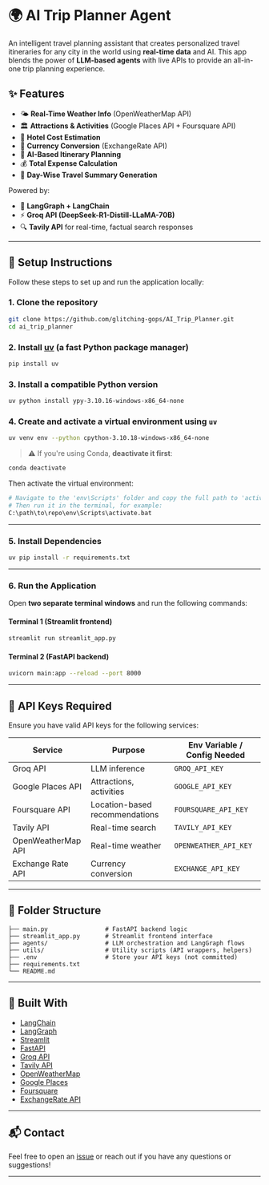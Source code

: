 # 🌍 AI Trip Planner Agent

An intelligent travel planning assistant that creates personalized travel itineraries for any city in the world using **real-time data** and AI. This app blends the power of **LLM-based agents** with live APIs to provide an all-in-one trip planning experience.

## ✨ Features

* 🌤️ **Real-Time Weather Info** (OpenWeatherMap API)
* 🏛️ **Attractions & Activities** (Google Places API + Foursquare API)
* 🏨 **Hotel Cost Estimation**
* 💱 **Currency Conversion** (ExchangeRate API)
* 🧭 **AI-Based Itinerary Planning**
* 💰 **Total Expense Calculation**
* 📝 **Day-Wise Travel Summary Generation**

Powered by:

* 🧠 **LangGraph + LangChain**
* ⚡ **Groq API (DeepSeek-R1-Distill-LLaMA-70B)**
* 🔍 **Tavily API** for real-time, factual search responses

---

## 🚀 Setup Instructions

Follow these steps to set up and run the application locally:

### 1. Clone the repository

```bash
git clone https://github.com/glitching-gops/AI_Trip_Planner.git
cd ai_trip_planner
```

### 2. Install [uv](https://github.com/astral-sh/uv) (a fast Python package manager)

```bash
pip install uv
```

### 3. Install a compatible Python version

```bash
uv python install ypy-3.10.16-windows-x86_64-none
```

### 4. Create and activate a virtual environment using `uv`

```bash
uv venv env --python cpython-3.10.18-windows-x86_64-none
```

> ⚠️ If you're using Conda, **deactivate it first**:

```bash
conda deactivate
```

Then activate the virtual environment:

```bash
# Navigate to the 'env\Scripts' folder and copy the full path to 'activate.bat'
# Then run it in the terminal, for example:
C:\path\to\repo\env\Scripts\activate.bat
```

---

### 5. Install Dependencies

```bash
uv pip install -r requirements.txt
```

---

### 6. Run the Application

Open **two separate terminal windows** and run the following commands:

#### Terminal 1 (Streamlit frontend)

```bash
streamlit run streamlit_app.py
```

#### Terminal 2 (FastAPI backend)

```bash
uvicorn main:app --reload --port 8000
```

---

## 🔐 API Keys Required

Ensure you have valid API keys for the following services:

| Service            | Purpose                        | Env Variable / Config Needed |
| ------------------ | ------------------------------ | ---------------------------- |
| Groq API           | LLM inference                  | `GROQ_API_KEY`               |
| Google Places API  | Attractions, activities        | `GOOGLE_API_KEY`             |
| Foursquare API     | Location-based recommendations | `FOURSQUARE_API_KEY`         |
| Tavily API         | Real-time search               | `TAVILY_API_KEY`             |
| OpenWeatherMap API | Real-time weather              | `OPENWEATHER_API_KEY`        |
| Exchange Rate API  | Currency conversion            | `EXCHANGE_API_KEY`           |

---

## 📁 Folder Structure

```
├── main.py                # FastAPI backend logic
├── streamlit_app.py       # Streamlit frontend interface
├── agents/                # LLM orchestration and LangGraph flows
├── utils/                 # Utility scripts (API wrappers, helpers)
├── .env                   # Store your API keys (not committed)
├── requirements.txt
└── README.md
```

---

## 🧠 Built With

* [LangChain](https://www.langchain.com/)
* [LangGraph](https://github.com/langchain-ai/langgraph)
* [Streamlit](https://streamlit.io/)
* [FastAPI](https://fastapi.tiangolo.com/)
* [Groq API](https://console.groq.com/)
* [Tavily API](https://www.tavily.com/)
* [OpenWeatherMap](https://openweathermap.org/api)
* [Google Places](https://developers.google.com/maps/documentation/places/web-service/overview)
* [Foursquare](https://developer.foursquare.com/)
* [ExchangeRate API](https://www.exchangerate-api.com/)

---

## 📬 Contact

Feel free to open an [issue](https://github.com/glitching-gops/AI_Trip_Planner/issues) or reach out if you have any questions or suggestions!

---


